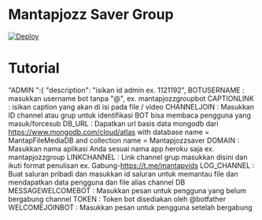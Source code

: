 # Mantapjozz Saver Group

<a href="https://heroku.com/deploy?template=https://github.com/madloyer/mantapjozzGroup">
   <img src="https://www.herokucdn.com/deploy/button.svg" alt="Deploy">
 </a>
 
# Tutorial
"ADMIN             ":{
            "description": "isikan id admin ex. 1121192",
BOTUSERNAME       : masukkan username bot tanpa "@", ex. mantapjozzgroupbot
CAPTIONLINK       : isikan caption yang akan di isi pada file / video
CHANNELJOIN       : Masukkan ID channel atau grup untuk identifikasi BOT bisa membaca pengguna yang masuk/forcesub
DB_URL            : Dapatkan url basis data mongodb dari https://www.mongodb.com/cloud/atlas with database name = MantapFileMediaDB and collection name = Mantapjozzsaver
DOMAIN            : Masukkan nama aplikasi Anda sesuai nama app heroku saja ex. mantapjozzgroup
LINKCHANNEL       : Link channel grup masukkan disini dan ikuti format penulisan ex. Gabung-https://t.me/mantapvids
LOG_CHANNEL       : Buat saluran pribadi dan masukkan id saluran untuk memantau file dan mendapatkan data pengguna dan file alias channel DB
MESSAGEWELCOMEBOT : Masukkan pesan untuk pengguna yang belum bergabung channel
TOKEN             : Token bot disediakan oleh  @botfather
WELCOMEJOINBOT    : Masukkan pesan untuk pengguna setelah bergabung

